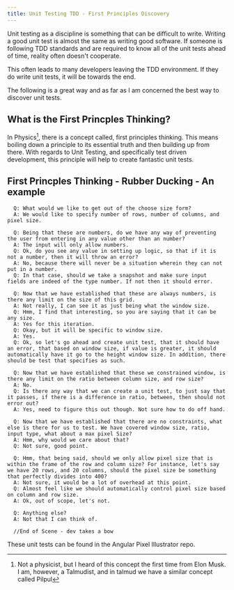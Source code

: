 ```yaml
---
title: Unit Testing TDD - First Principles Discovery
---
```


Unit testing as a discipline is something that can be difficult to
write. Writing a good unit test is almost the same as writing good
software. If someone is following TDD standards and are required to know
all of the unit tests ahead of time, reality often doesn't cooperate.

This often leads to many developers leaving the TDD environment. If they
do write unit tests, it will be towards the end.

The following is a great way and as far as I am concerned the best way
to discover unit tests.

 What is the First Princples Thinking? 
--------------------------------------

In Physics[^1], there is a concept called, first principles thinking.
This means boiling down a principle to its essential truth and then
building up from there. With regards to Unit Testing, and specifically
test driven development, this principle will help to create fantastic
unit tests.

 First Princples Thinking - Rubber Ducking - An example 
-------------------------------------------------------

      Q: What would we like to get out of the choose size form?
      A: We would like to specify number of rows, number of columns, and pixel size.

      Q: Being that these are numbers, do we have any way of preventing the user from entering in any value other than an number?
      A: The input will only allow numbers.
      Q: Ok, do you see any value in setting up logic, so that if it is not a number, then it will throw an error?
      A: No, because there will never be a situation wherein they can not put in a number.
      Q: In that case, should we take a snapshot and make sure input fields are indeed of the type number. If not then it should error.

      Q: Now that we have established that these are always numbers, is there any limit on the size of this grid.
      A: Not really, I can see it as just being what the window size.
      Q: Hmm, I find that interesting, so you are saying that it can be any size.
      A: Yes for this iteration.
      Q: Okay, but it will be specific to window size.
      A: Yes.
      Q: Ok, so let's go ahead and create unit test, that it should have an error, that based on window size, if value is greater, it should automatically have it go to the height window size. In addition, there should be test that specifies as such.

      Q: Now that we have established that these we constrained window, is there any limit on the ratio between column size, and row size?
      A: No.
      Q: Is there any way that we can create a unit test, to just say that it passes, if there is a difference in ratio, between, then should not error out?
      A: Yes, need to figure this out though. Not sure how to do off hand.

      Q: Now that we have established that there are no constraints, what else is there for us to test. We have covered window size, ratio, input type, what about a max pixel Size?
      A: Hmm, why would we care about that?
      Q: Not sure, good point.

      Q: Hmm, that being said, should we only allow pixel size that is within the frame of the row and column size? For instance, let's say we have 20 rows, and 20 columns, should the pixel size be something that perfectly divides into 400?
      A: Not sure, it would be a lot of overhead at this point.
      Q: Almost feel like we should automatically control pixel size based on column and row size.
      A: Ok, out of scope, let's not.

      Q: Anything else?
      A: Not that I can think of.

      //End of Scene - dev takes a bow

These unit tests can be found in the Angular Pixel Illustrator repo.

[^1]: Not a physicist, but I heard of this concept the first time from
    Elon Musk. I am, however, a Talmudist, and in talmud we have a
    similar concept called Pilpul
